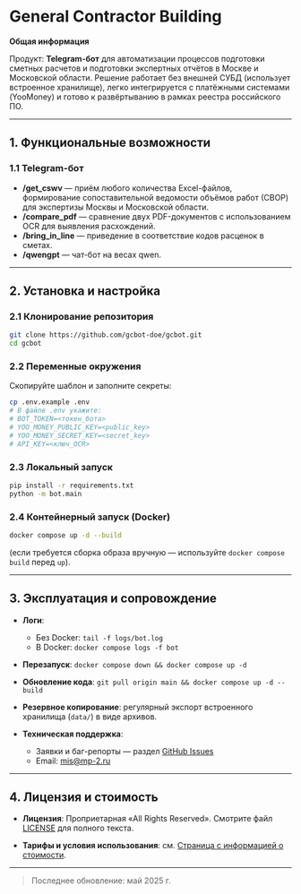 # General Contractor Building

**Общая информация**

Продукт: **Telegram-бот** для автоматизации процессов подготовки сметных расчетов и подготовки экспертных отчётов в Москве и Московской области. Решение работает без внешней СУБД (использует встроенное хранилище), легко интегрируется с платёжными системами (YooMoney) и готово к развёртыванию в рамках реестра российского ПО.

---

## 1. Функциональные возможности

### 1.1 Telegram-бот

* **/get\_cswv** — приём любого количества Excel-файлов, формирование сопоставительной ведомости объёмов работ (СВОР) для экспертизы Москвы и Московской области.
* **/compare\_pdf** — сравнение двух PDF-документов с использованием OCR для выявления расхождений.
* **/bring\_in\_line** — приведение в соответствие кодов расценок в сметах.
* **/qwengpt** — чат-бот на весах qwen.

---

## 2. Установка и настройка

### 2.1 Клонирование репозитория

```bash
git clone https://github.com/gcbot-doe/gcbot.git
cd gcbot
```

### 2.2 Переменные окружения

Скопируйте шаблон и заполните секреты:

```bash
cp .env.example .env
# В файле .env укажите:
# BOT_TOKEN=<токен_бота>
# YOO_MONEY_PUBLIC_KEY=<public_key>
# YOO_MONEY_SECRET_KEY=<secret_key>
# API_KEY=<ключ_OCR>
```

### 2.3 Локальный запуск

```bash
pip install -r requirements.txt
python -m bot.main
```

### 2.4 Контейнерный запуск (Docker)

```bash
docker compose up -d --build
```

(если требуется сборка образа вручную — используйте `docker compose build` перед `up`).

---

## 3. Эксплуатация и сопровождение

* **Логи**:

  * Без Docker: `tail -f logs/bot.log`
  * В Docker: `docker compose logs -f bot`
* **Перезапуск**: `docker compose down && docker compose up -d`
* **Обновление кода**: `git pull origin main && docker compose up -d --build`
* **Резервное копирование**: регулярный экспорт встроенного хранилища (`data/`) в виде архивов.
* **Техническая поддержка**:

  * Заявки и баг-репорты — раздел [GitHub Issues](https://github.com/gcbot-doe/gcbot-docs/issues)
  * Email: [mis@mp-2.ru](mailto:mis@mp-2.ru)

---

## 4. Лицензия и стоимость

* **Лицензия**: Проприетарная «All Rights Reserved». Смотрите файл [LICENSE](../LICENSE) для полного текста.

* **Тарифы и условия использования**: см. [Страница с информацией о стоимости](https://gcbot-doe.github.io/gcbot-docs/pricing.html).

---

> Последнее обновление: май 2025 г.
